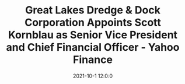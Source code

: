 ---
"title": "Great Lakes Dredge & Dock Corporation Appoints Scott Kornblau as Senior Vice President and Chief Financial Officer - Yahoo Finance"
"date": "2021-10-1 12:0:0"
"feed_name": "GOOGLENEWSDRILLING"
"feed_website": "https://news.google.com/search?q=drilling%2Bincident&hl=en-US&gl=US&ceid=US:en"
"feed_rss": "https://news.google.com/rss/search?q=drilling%2Bincident&hl=en-US&gl=US&ceid=US:en"
"link": "https://finance.yahoo.com/news/great-lakes-dredge-dock-corporation-120000985.html"
"source": "{'href': 'https://finance.yahoo.com', 'title': 'Yahoo Finance'}"
"file": "_posts/2021-1-1-53c3a75183f89eca8510ca0087b02cffe589498c.md"
"accident": "0"
"drilling": "0"
"dead": "0"
"injured": "0"
"arrested": "0"
"where": "unknown site"
"causes": "unknown"
"place": "unknown place"
---